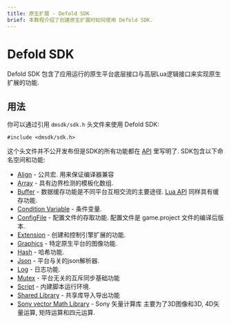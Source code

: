 ```yaml
---
title: 原生扩展 - Defold SDK
brief: 本教程介绍了创建原生扩展时如何使用 Defold SDK.
---
```


# Defold SDK

Defold SDK 包含了应用运行的原生平台底层接口与高层Lua逻辑接口来实现原生扩展的功能.

## 用法

你可以通过引用 `dmsdk/sdk.h` 头文件来使用 Defold SDK:

    #include <dmsdk/sdk.h>

这个头文件并不公开发布但是SDK的所有功能都在 [API](/ref/dmExtension/) 里写明了. SDK包含以下命名空间和功能:

* [Align](/ref/dmAlign/) - 公共宏. 用来保证编译器兼容
* [Array](/ref/dmArray/) - 具有边界检测的模板化数组.
* [Buffer](/ref/dmBuffer/) - 数据缓存功能是不同平台互相交流的主要途径. [Lua API](/ref/buffer/) 同样具有缓存功能.
* [Condition Variable](/ref/dmConditionVariable/) - 条件变量.
* [ConfigFile](/ref/dmConfigFile/) - 配置文件的存取功能. 配置文件是 game.project 文件的编译后版本.
* [Extension](/ref/dmExtension/) - 创建和控制引擎扩展的功能.
* [Graphics](/ref/dmGraphics/) - 特定原生平台的图像功能.
* [Hash](/ref/dmHash/) - 哈希功能.
* [Json](/ref/dmJson/) - 平台与关的json解析器.
* [Log](/ref/dmLog/) - 日志功能.
* [Mutex](/ref/dmMutex/) - 平台无关的互斥同步基础功能
* [Script](/ref/dmScript/) - 内建脚本运行环境.
* [Shared Library](/ref/sharedlibrary/) - 共享库导入导出功能
* [Sony vector Math Library](/manuals/assets/Vector_Math_Library-Overview.pdf) - Sony 矢量计算库 主要为了3D图像和3D, 4D矢量运算, 矩阵运算和四元运算.
